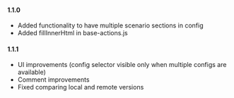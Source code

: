 #### 1.1.0
- Added functionality to have multiple scenario sections in config
- Added fillInnerHtml in base-actions.js

#### 1.1.1
- UI improvements (config selector visible only when multiple configs are available)
- Comment improvements 
- Fixed comparing local and remote versions
